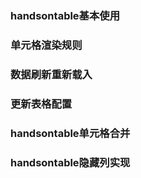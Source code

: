 ### handsontable基本使用

### 单元格渲染规则

### 数据刷新重新载入

### 更新表格配置

### handsontable单元格合并

### handsontable隐藏列实现

